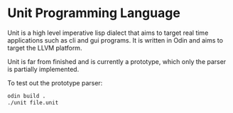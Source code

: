 # Unit Programming Language

Unit is a high level imperative lisp dialect that aims to 
target real time applications such as cli and gui programs.
It is written in Odin and aims to target the LLVM platform.

Unit is far from finished and is currently a prototype, which 
only the parser is partially implemented.

To test out the prototype parser: 

```bash
odin build . 
./unit file.unit
```
